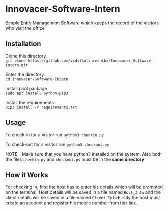 # Innovacer-Software-Intern

Simple Entry Management Software which keeps the record of the visitors who visit the office

## Installation
Clone this directory.  
`git clone https://github.com/viditkulshreshtha/Innovacer-Software-Intern.git`  

Enter the directory.  
`cd Innovacer-Software-Intern`  

Install pip3 package  
`sudo apt install python-pip3`  

Install the requirements  
`pip3 install -r requirements.txt`  


## Usage  
To check-in for a visitor run `python3 checkin.py`   

To check-out for a visitor run `python3 checkout.py`

NOTE - Make sure that you have python3 installed on the system. Also both the files `checkin.py` and `checkout.py` must be in the **same directory**  


## How it Works  
For checking in, first the host has to enter his details which will be prompted on the terminal. Host details will be saved in a file named `Host_Info` and the client details will be saved in a file named `Client_Info`
Firstly the host must create an account and register his mobile number from this [link](https://www.twilio.com/try-twilio).
